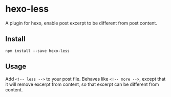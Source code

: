 # hexo-less
A plugin for hexo, enable post excerpt to be different from post content.

## Install

`npm install --save hexo-less`

## Usage

Add `<!-- less -->` to your post file. Behaves like `<!-- more -->`, except that it will remove excerpt from content, so that excerpt can be different from content.
